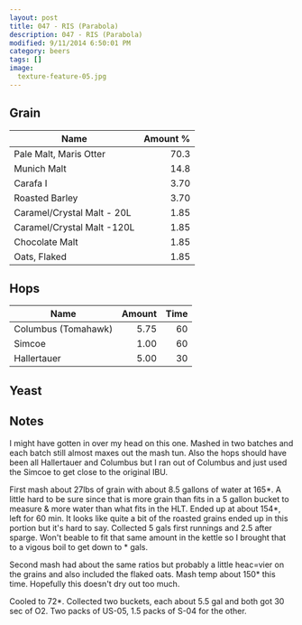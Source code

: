 ```yaml
---
layout: post
title: 047 - RIS (Parabola)
description: 047 - RIS (Parabola)
modified: 9/11/2014 6:50:01 PM
category: beers
tags: []
image:
  texture-feature-05.jpg
---
```



## Grain

| Name | Amount %|
| ---- | ------: |
| Pale Malt, Maris Otter | 70.3 
| Munich Malt | 14.8 
| Carafa I | 3.70 
| Roasted Barley | 3.70 
| Caramel/Crystal Malt - 20L | 1.85 
| Caramel/Crystal Malt -120L | 1.85 
| Chocolate Malt | 1.85 
| Oats, Flaked | 1.85 

## Hops

| Name | Amount | Time |
| ---- | -----: | ---: |
| Columbus (Tomahawk) | 5.75 | 60 
| Simcoe | 1.00 | 60 
| Hallertauer | 5.00 | 30 

## Yeast


## Notes
I might have gotten in over my head on this one. Mashed in two batches and each batch still almost maxes out the mash tun. Also the hops should have been all Hallertauer and Columbus but I ran out of Columbus and just used the Simcoe to get close to the original IBU.

First mash about 27lbs of grain with about 8.5 gallons of water at 165\*. A little hard to be sure since that is more grain than fits in a 5 gallon bucket to measure &amp; more water than what fits in the HLT. Ended up at about 154\*, left for 60 min. It looks like quite a bit of the roasted grains ended up in this portion but it&#39;s hard to say. Collected 5 gals first runnings and 2.5 after sparge. Won&#39;t beable to fit that same amount in the kettle so I brought that to a vigous boil to get down to \* gals.

Second mash had about the same ratios but probably a little heac=vier on the grains and also included the flaked oats. Mash temp about 150\* this time. Hopefully this doesn&#39;t dry out too much.

Cooled to 72\*. Collected two buckets, each about 5.5 gal and both got 30 sec of O2. Two packs of US-05, 1.5 packs of S-04 for the other.
